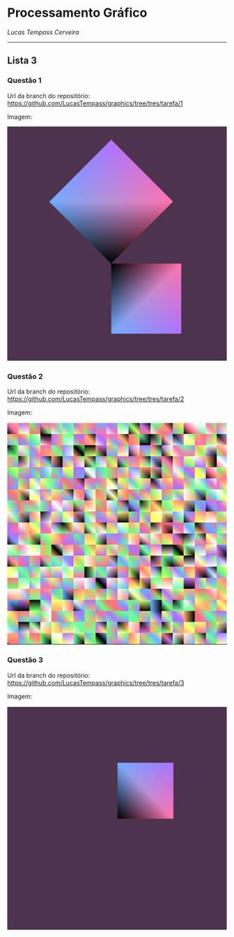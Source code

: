 # Processamento Gráfico

_Lucas Tempass Cerveira_

---

## Lista 3

### Questão 1

Url da branch do repositório:
https://github.com/LucasTempass/graphics/tree/tres/tarefa/1

Imagem:

![imagem](./src/main/resources/3-1.png)

### Questão 2

Url da branch do repositório:
https://github.com/LucasTempass/graphics/tree/tres/tarefa/2

Imagem:

![imagem](./src/main/resources/3-2.png)

### Questão 3

Url da branch do repositório:
https://github.com/LucasTempass/graphics/tree/tres/tarefa/3

Imagem:

![imagem](./src/main/resources/3-3.png)